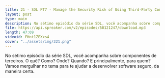 ```yaml
---
title: 21 - SDL PT7 - Manage the Security Risk of Using Third-Party Components
layout: post
type: main
description: No sétimo episódio da série SDL, você acompanha sobre componentes de terceiros. O quê? Como? Onde? Quando? E principalmente, para quem? Vamos mergulhar no tema para te ajudar a desenvolver software seguro, da maneira certa.
file: https://api.spreaker.com/v2/episodes/50121247/download.mp3
length: 47:09
videoid: FHnt1ZEXxs4
cover: "../assets/img/321.png"
---
```


No sétimo episódio da série SDL, você acompanha sobre componentes de terceiros. O quê? Como? Onde? Quando? E principalmente, para quem? Vamos mergulhar no tema para te ajudar a desenvolver software seguro, da maneira certa.
